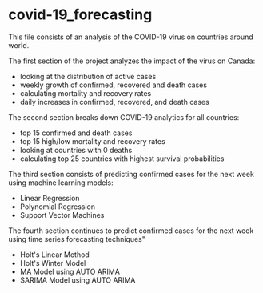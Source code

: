 # covid-19_forecasting

This file consists of an analysis of the COVID-19 virus on countries around world. 

The first section of the project analyzes the impact of the virus on Canada: 
- looking at the distribution of active cases
- weekly growth of confirmed, recovered and death cases
- calculating mortality and recovery rates 
- daily increases in confirmed, recovered, and death cases


The second section breaks down COVID-19 analytics for all countries:
- top 15 confirmed and death cases
- top 15 high/low mortality and recovery rates 
- looking at countries with 0 deaths
- calculating top 25 countries with highest survival probabilities 

The third section consists of predicting confirmed cases for the next week using machine learning models:
- Linear Regression 
- Polynomial Regression 
- Support Vector Machines

The fourth section continues to predict confirmed cases for the next week using time series forecasting techniques"
- Holt's Linear Method
- Holt's Winter Model
- MA Model using AUTO ARIMA 
- SARIMA Model using AUTO ARIMA
